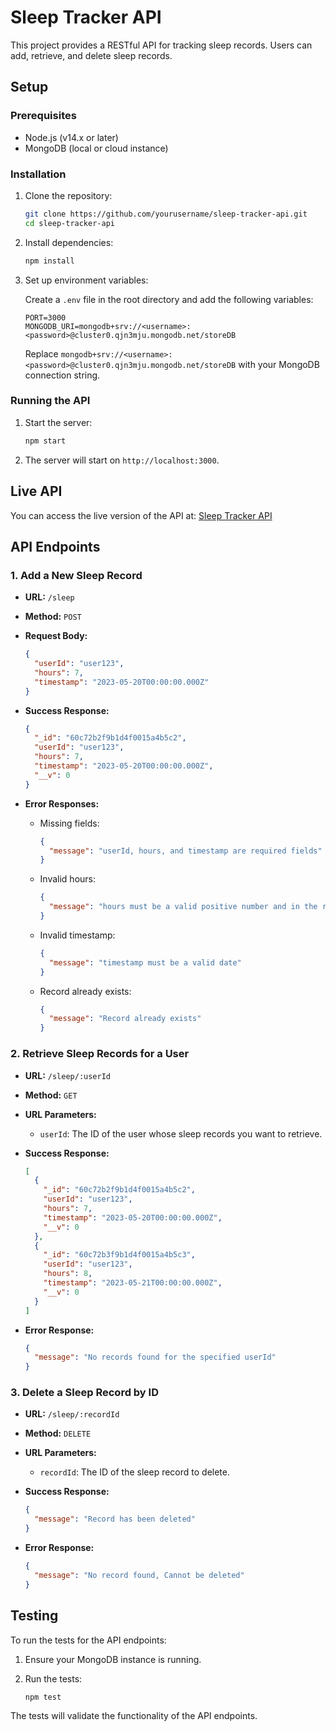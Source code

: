 # Sleep Tracker API

This project provides a RESTful API for tracking sleep records. Users can add, retrieve, and delete sleep records.

## Setup

### Prerequisites

- Node.js (v14.x or later)
- MongoDB (local or cloud instance)

### Installation

1. Clone the repository:

    ```bash
    git clone https://github.com/yourusername/sleep-tracker-api.git
    cd sleep-tracker-api
    ```

2. Install dependencies:

    ```bash
    npm install
    ```

3. Set up environment variables:

    Create a `.env` file in the root directory and add the following variables:

    ```env
    PORT=3000
    MONGODB_URI=mongodb+srv://<username>:<password>@cluster0.qjn3mju.mongodb.net/storeDB
    ```

    Replace `mongodb+srv://<username>:<password>@cluster0.qjn3mju.mongodb.net/storeDB` with your MongoDB connection string.

### Running the API

1. Start the server:

    ```bash
    npm start
    ```

2. The server will start on `http://localhost:3000`.

## Live API

You can access the live version of the API at: [Sleep Tracker API](https://sleep-tracker-api-1.onrender.com)

## API Endpoints

### 1. Add a New Sleep Record

- **URL:** `/sleep`
- **Method:** `POST`
- **Request Body:**

    ```json
    {
      "userId": "user123",
      "hours": 7,
      "timestamp": "2023-05-20T00:00:00.000Z"
    }
    ```

- **Success Response:**

    ```json
    {
      "_id": "60c72b2f9b1d4f0015a4b5c2",
      "userId": "user123",
      "hours": 7,
      "timestamp": "2023-05-20T00:00:00.000Z",
      "__v": 0
    }
    ```

- **Error Responses:**
  - Missing fields:

    ```json
    {
      "message": "userId, hours, and timestamp are required fields"
    }
    ```

  - Invalid hours:

    ```json
    {
      "message": "hours must be a valid positive number and in the range 1-24"
    }
    ```

  - Invalid timestamp:

    ```json
    {
      "message": "timestamp must be a valid date"
    }
    ```

  - Record already exists:

    ```json
    {
      "message": "Record already exists"
    }
    ```

### 2. Retrieve Sleep Records for a User

- **URL:** `/sleep/:userId`
- **Method:** `GET`
- **URL Parameters:**
  - `userId`: The ID of the user whose sleep records you want to retrieve.

- **Success Response:**

    ```json
    [
      {
        "_id": "60c72b2f9b1d4f0015a4b5c2",
        "userId": "user123",
        "hours": 7,
        "timestamp": "2023-05-20T00:00:00.000Z",
        "__v": 0
      },
      {
        "_id": "60c72b3f9b1d4f0015a4b5c3",
        "userId": "user123",
        "hours": 8,
        "timestamp": "2023-05-21T00:00:00.000Z",
        "__v": 0
      }
    ]
    ```

- **Error Response:**

    ```json
    {
      "message": "No records found for the specified userId"
    }
    ```

### 3. Delete a Sleep Record by ID

- **URL:** `/sleep/:recordId`
- **Method:** `DELETE`
- **URL Parameters:**
  - `recordId`: The ID of the sleep record to delete.

- **Success Response:**

    ```json
    {
      "message": "Record has been deleted"
    }
    ```

- **Error Response:**

    ```json
    {
      "message": "No record found, Cannot be deleted"
    }
    ```

## Testing

To run the tests for the API endpoints:

1. Ensure your MongoDB instance is running.
2. Run the tests:

    ```bash
    npm test
    ```

The tests will validate the functionality of the API endpoints.

